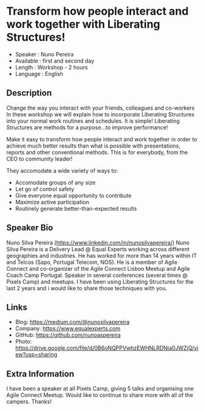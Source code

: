 Transform how people interact and work together with Liberating Structures!
===========================================================================

* Speaker   : Nuno Pereira
* Available : first and second day
* Length    : Workshop - 2 hours
* Language  : English

Description
-----------

Change the way you interact with your friends, colleagues and co-workers 
In these workshop we will explain how to incorporate Liberating Structures into your normal work routines and schedules. It is simple! 
Liberating Structures are methods for a purpose...to improve performance!

Make it easy to transform how people interact and work together in order to achieve much better results than what is possible with presentations, reports and other conventional methods. This is for everybody, from the CEO to community leader!

They accomodate a wide variety of ways to:
 - Accomodate groups of any size
 - Let go of control safety
 - Give everyone equal opportunity to contribute
 - Maximize active participation
 - Routinely generate better-than-expected results

Speaker Bio
-----------

Nuno Silva Pereira (https://www.linkedin.com/in/nunosilvapereira/)
Nuno Silva Pereira is a Delivery Lead @ Equal Experts working across different geographies and industries. He has worked for more than 14 years within IT and Telcos (Sapo, Portugal Telecom, NOS). He is a member of Agile Connect and co-organizer of the Agile Connect Lisbon Meetup and Agile Coach Camp Portugal. Speaker in several conferences (several times @ Pixels Camp) and meetups.
I have been using Liberating Structures for the last 2 years and i would like to share those techniques with you.

Links
-----

* Blog: https://medium.com/@nunosilvapereira
* Company: https://www.equalexperts.com
* GitHub: https://github.com/nunoaspereira
* Photo: https://drive.google.com/file/d/0B6oNQPPVwhzEWHNLRDNia0JWZjQ/view?usp=sharing

Extra Information
-----------------
I have been a speaker at all Pixels Camp, giving 5 talks and organising one Agile Connect Meetup. Would like to continue to share more with all of the campers. Thanks!
